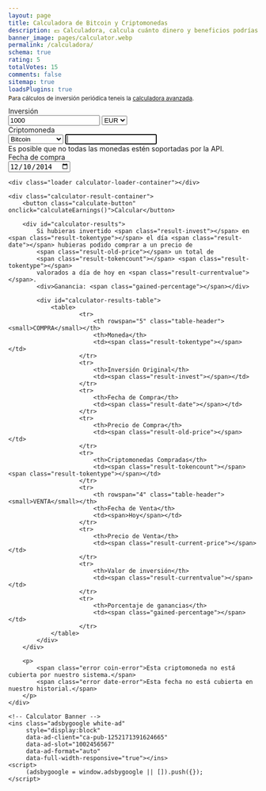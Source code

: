 ```yaml
---
layout: page
title: Calculadora de Bitcoin y Criptomonedas
description: 💵 Calculadora, calcula cuánto dinero y beneficios podrías haber ganado invirtiendo en Bitcoin y otras criptomonedas a tiempo. 💹 Simulador de ganancias de Bitcoin.
banner_image: pages/calculator.webp
permalink: /calculadora/
schema: true
rating: 5
totalVotes: 15
comments: false
sitemap: true
loadsPlugins: true
---
```


<div style="margin-bottom: 10px">
    <div style="margin-top:-25px">
        <small>Para cálculos de inversión periódica teneis la <a href="/inversion">calculadora avanzada</a>.</small>
    </div>
</div>

<div class="calculator-block">
    <div class="calculator-form-row">
        <div class="calculator-col-start">
            <label>Inversión</label>
        </div>
        <div class="calculator-col-end">
            <input id="invest-quantity" type="number" value="1000" class="data-hj-allow">
            <select id="invest-fiat">
                <option>EUR</option>
                <option>USD</option>
            </select>
        </div>
    </div>
    <div class="calculator-form-row">
        <div class="calculator-col-start">
            <label>Criptomoneda</label>
        </div>
        <div class="calculator-col-end">
			<select id="invest-currency" onchange="updateInputMinDate()">
				<option value="BTC"  min="2010-07-18">Bitcoin</option>
				<option value="ETH"  min="2015-08-08">Ethereum</option>
				<option value="LTC"  min="2013-09-15">Litecoin</option>
                <option value="MIOTA"  min="2017-06-14">IOTA</option>
				<option value="XMR"  min="2015-01-27">Monero</option>
				<option value="DASH" min="2014-02-04">Dash</option>
				<option value="XRP"  min="2015-01-30">Ripple</option>
				<option class="editable">Otra moneda...</option>
			</select>
            <input width="150" class="calculator-othercoins data-hj-allow" autofocus />
        </div>
    </div>
    <div class="calculator-othercoins"><span>Es posible que no todas las monedas estén soportadas por la API.</span></div>
    <div class="calculator-form-row">
        <div class="calculator-col-start">
            <label>Fecha de compra</label>
        </div>
        <div class="calculator-col-end">
            <input id="invest-date" type="date" value="2014-12-10" min="2010-07-18" class="data-hj-allow">
        </div>
    </div>

    <div class="loader calculator-loader-container"></div>
    
    <div class="calculator-result-container">
        <button class="calculate-button" onclick="calculateEarnings()">Calcular</button>
        
        <div id="calculator-results">
            Si hubieras invertido <span class="result-invest"></span> en <span class="result-tokentype"></span> el día <span class="result-date"></span> hubieras podido comprar a un precio de 
            <span class="result-old-price"></span> un total de 
            <span class="result-tokencount"></span> <span class="result-tokentype"></span>
            valorados a día de hoy en <span class="result-currentvalue"></span>.
            <div>Ganancia: <span class="gained-percentage"></span></div>

            <div id="calculator-results-table">
                <table>
                        <tr>
                            <th rowspan="5" class="table-header"><small>COMPRA</small></th>
                            <th>Moneda</th>
                            <td><span class="result-tokentype"></span></td>
                        </tr>
                        <tr>
                            <th>Inversión Original</th>
                            <td><span class="result-invest"></span></td>
                        </tr>
                        <tr>
                            <th>Fecha de Compra</th>
                            <td><span class="result-date"></span></td>
                        </tr>
                        <tr>
                            <th>Precio de Compra</th>
                            <td><span class="result-old-price"></span></td>
                        </tr>
                        <tr>
                            <th>Criptomonedas Compradas</th>
                            <td><span class="result-tokencount"></span> <span class="result-tokentype"></span></td>
                        </tr>
                        <tr>
                            <th rowspan="4" class="table-header"><small>VENTA</small></th>
                            <th>Fecha de Venta</th>
                            <td><span>Hoy</span></td>
                        </tr>
                        <tr>
                            <th>Precio de Venta</th>
                            <td><span class="result-current-price"></span></td>
                        </tr>
                        <tr>
                            <th>Valor de inversión</th>
                            <td><span class="result-currentvalue"></span></td>
                        </tr>
                        <tr>
                            <th>Porcentaje de ganancias</th>
                            <td><span class="gained-percentage"></span></td>
                        </tr>
                </table>
            </div>
        </div>

        <p>
            <span class="error coin-error">Esta criptomoneda no está cubierta por nuestro sistema.</span>
            <span class="error date-error">Esta fecha no está cubierta en nuestro historial.</span>
        </p>
    </div>

    <!-- Calculator Banner -->
    <ins class="adsbygoogle white-ad"
         style="display:block"
         data-ad-client="ca-pub-1252171391624665"
         data-ad-slot="1002456567"
         data-ad-format="auto"
         data-full-width-responsive="true"></ins>
    <script>
         (adsbygoogle = window.adsbygoogle || []).push({});
    </script>
</div>

<script defer src="{{ site.baseurl }}/js/plugins.js?{{site.time | date: '%s%N'}}"></script>
<script defer src="{{ site.baseurl }}/js/calculator-common.js?{{site.time | date: '%s%N'}}"></script>
<script defer src="{{ site.baseurl }}/js/calculator.js?{{site.time | date: '%s%N'}}"></script>
